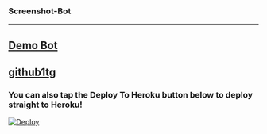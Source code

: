 ### Screenshot-Bot
___________________

## [Demo Bot](https://telegram.dog/SCREEN_SHOT_ROBOT)

## [github1tg](https://github.com/github1tg)


### You can also tap the Deploy To Heroku button below to deploy straight to Heroku!

[![Deploy](https://www.herokucdn.com/deploy/button.svg)](https://www.heroku.com/deploy?template=https://github.com/github1tg/Screenshot-Bot)
